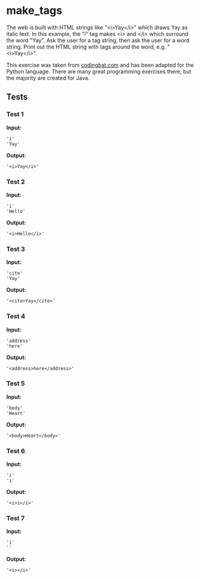 # make_tags




The web is built with HTML strings like "&lt;i&gt;Yay&lt;/i&gt;" which draws Yay as italic text. In this example, the "i" tag makes &lt;i&gt; and &lt;/i&gt; which surround the word "Yay". Ask the user for a tag string, then ask the user for a word string. Print out the HTML string with tags around the word, e.g. "&lt;i&gt;Yay&lt;/i&gt;".

This exercise was taken from [codingbat.com](https://codingbat.com/prob/p147483) and has been adapted for the Python language. There are many great programming exercises there, but the majority are created for Java.






## Tests
### Test 1
**Input:**
```
'i'
'Yay'
```
**Output:**
```
'<i>Yay</i>'
```
### Test 2
**Input:**
```
'i'
'Hello'
```
**Output:**
```
'<i>Hello</i>'
```
### Test 3
**Input:**
```
'cite'
'Yay'
```
**Output:**
```
'<cite>Yay</cite>'
```
### Test 4
**Input:**
```
'address'
'here'
```
**Output:**
```
'<address>here</address>'
```
### Test 5
**Input:**
```
'body'
'Heart'
```
**Output:**
```
'<body>Heart</body>'
```
### Test 6
**Input:**
```
'i'
'i'
```
**Output:**
```
'<i>i</i>'
```
### Test 7
**Input:**
```
'i'
''
```
**Output:**
```
'<i></i>'
```

